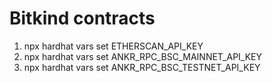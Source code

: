 # Bitkind contracts

1. npx hardhat vars set ETHERSCAN_API_KEY
2. npx hardhat vars set ANKR_RPC_BSC_MAINNET_API_KEY
3. npx hardhat vars set ANKR_RPC_BSC_TESTNET_API_KEY